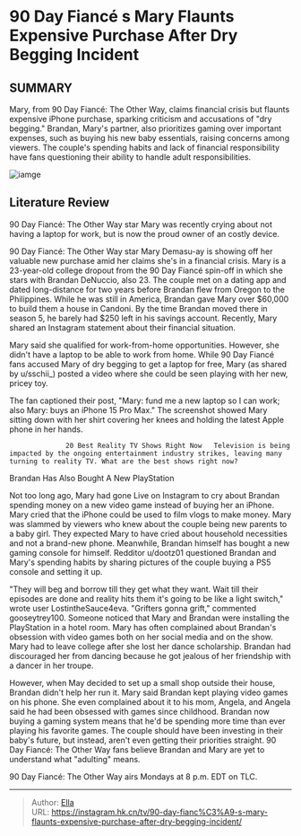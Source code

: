 # 90 Day Fiancé s Mary Flaunts Expensive Purchase After  Dry Begging  Incident


## SUMMARY 



  Mary, from 90 Day Fiancé: The Other Way, claims financial crisis but flaunts expensive iPhone purchase, sparking criticism and accusations of &#34;dry begging.&#34;   Brandan, Mary&#39;s partner, also prioritizes gaming over important expenses, such as buying his new baby essentials, raising concerns among viewers.   The couple&#39;s spending habits and lack of financial responsibility have fans questioning their ability to handle adult responsibilities.  

![iamge](https://static1.srcdn.com/wordpress/wp-content/uploads/2023/11/90-day-fianc-s-mary-flaunts-expensive-purchase-after-dry-begging-incident.jpg)

## Literature Review
90 Day Fiancé: The Other Way star Mary was recently crying about not having a laptop for work, but is now the proud owner of an costly device.




90 Day Fiancé: The Other Way star Mary Demasu-ay is showing off her valuable new purchase amid her claims she&#39;s in a financial crisis. Mary is a 23-year-old college dropout from the 90 Day Fiancé spin-off in which she stars with Brandan DeNuccio, also 23. The couple met on a dating app and dated long-distance for two years before Brandan flew from Oregon to the Philippines. While he was still in America, Brandan gave Mary over $60,000 to build them a house in Candoni. By the time Brandan moved there in season 5, he barely had $250 left in his savings account. Recently, Mary shared an Instagram statement about their financial situation.




Mary said she qualified for work-from-home opportunities. However, she didn&#39;t have a laptop to be able to work from home. While 90 Day Fiancé fans accused Mary of dry begging to get a laptop for free, Mary (as shared by u/sschii_) posted a video where she could be seen playing with her new, pricey toy.


 

The fan captioned their post, &#34;Mary: fund me a new laptop so I can work; also Mary: buys an iPhone 15 Pro Max.&#34; The screenshot showed Mary sitting down with her shirt covering her knees and holding the latest Apple phone in her hands.

                  20 Best Reality TV Shows Right Now   Television is being impacted by the ongoing entertainment industry strikes, leaving many turning to reality TV. What are the best shows right now?    





 Brandan Has Also Bought A New PlayStation 
          

Not too long ago, Mary had gone Live on Instagram to cry about Brandan spending money on a new video game instead of buying her an iPhone. Mary cried that the iPhone could be used to film vlogs to make money. Mary was slammed by viewers who knew about the couple being new parents to a baby girl. They expected Mary to have cried about household necessities and not a brand-new phone. Meanwhile, Brandan himself has bought a new gaming console for himself. Redditor u/dootz01 questioned Brandan and Mary&#39;s spending habits by sharing pictures of the couple buying a PS5 console and setting it up.

&#34;They will beg and borrow till they get what they want. Wait till their episodes are done and reality hits them it&#39;s going to be like a light switch,&#34; wrote user LostintheSauce4eva. &#34;Grifters gonna grift,&#34; commented gooseytrey100. Someone noticed that Mary and Brandan were installing the PlayStation in a hotel room. Mary has often complained about Brandan&#39;s obsession with video games both on her social media and on the show. Mary had to leave college after she lost her dance scholarship. Brandan had discouraged her from dancing because he got jealous of her friendship with a dancer in her troupe.




However, when May decided to set up a small shop outside their house, Brandan didn&#39;t help her run it. Mary said Brandan kept playing video games on his phone. She even complained about it to his mom, Angela, and Angela said he had been obsessed with games since childhood. Brandan now buying a gaming system means that he&#39;d be spending more time than ever playing his favorite games. The couple should have been investing in their baby&#39;s future, but instead, aren&#39;t even getting their priorities straight. 90 Day Fiancé: The Other Way fans believe Brandan and Mary are yet to understand what &#34;adulting&#34; means.



90 Day Fiancé: The Other Way airs Mondays at 8 p.m. EDT on TLC.






---

> Author: [Ella](https://instagram.hk.cn/)  
> URL: https://instagram.hk.cn/tv/90-day-fianc%C3%A9-s-mary-flaunts-expensive-purchase-after-dry-begging-incident/  

